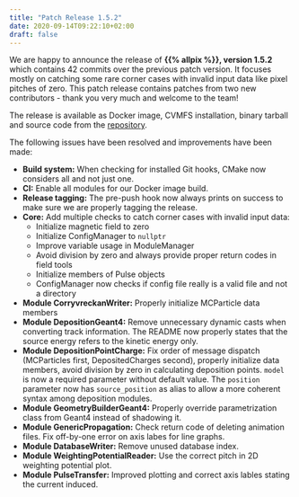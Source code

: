 ```yaml
---
title: "Patch Release 1.5.2"
date: 2020-09-14T09:22:10+02:00
draft: false
---
```


We are happy to announce the release of **{{% allpix %}}, version 1.5.2** which contains 42 commits over the previous patch version. It focuses mostly on catching some rare corner cases with invalid input data like pixel pitches of zero.
This patch release contains patches from two new contributors - thank you very much and welcome to the team!

The release is available as Docker image, CVMFS installation, binary tarball and source code from the [repository](https://gitlab.cern.ch/allpix-squared/allpix-squared/).

The following issues have been resolved and improvements have been made:
<!--more-->

* **Build system:** When checking for installed Git hooks, CMake now considers all and not just one.
* **CI:** Enable all modules for our Docker image build.
* **Release tagging:** The pre-push hook now always prints on success to make sure we are properly tagging the release.
* **Core:** Add multiple checks to catch corner cases with invalid input data:
    * Initialize magnetic field to zero
    * Initialize ConfigManager to `nullptr`
    * Improve variable usage in ModuleManager
    * Avoid division by zero and always provide proper return codes in field tools
    * Initialize members of Pulse objects
    * ConfigManager now checks if config file really is a valid file and not a directory
* **Module CorryvreckanWriter:** Properly initialize MCParticle data members
* **Module DepositionGeant4:** Remove unnecessary dynamic casts when converting track information. The README now properly states that the source energy refers to the kinetic energy only.
* **Module DepositionPointCharge:** Fix order of message dispatch (MCParticles first, DepositedCharges second), properly initialize data members, avoid division by zero in calculating deposition points. `model` is now a required parameter without default value. The `position` parameter now has `source_position` as alias to allow a more coherent syntax among deposition modules.
* **Module GeometryBuilderGeant4:** Properly override parametrization class from Geant4 instead of shadowing it.
* **Module GenericPropagation:** Check return code of deleting animation files. Fix off-by-one error on axis labes for line graphs.
* **Module DatabaseWriter:** Remove unused database index.
* **Module WeightingPotentialReader:** Use the correct pitch in 2D weighting potential plot.
* **Module PulseTransfer:** Improved plotting and correct axis lables stating the current induced.
